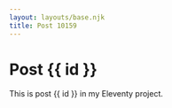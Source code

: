 ```yaml
---
layout: layouts/base.njk
title: Post 10159
---
```


# Post {{ id }}

This is post {{ id }} in my Eleventy project.
